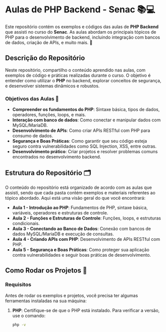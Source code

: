 # Aulas de PHP Backend - Senac 📚💻

Este repositório contém os exemplos e códigos das aulas de **PHP Backend** que assisti no curso do **Senac**. As aulas abordam os principais tópicos de PHP para o desenvolvimento de backend, incluindo integração com bancos de dados, criação de APIs, e muito mais. 🚀

## Descrição do Repositório

Neste repositório, compartilho o conteúdo aprendido nas aulas, com exemplos de código e práticas realizadas durante o curso. O objetivo é entender como utilizar o **PHP** no backend, explorar conceitos de segurança, e desenvolver sistemas dinâmicos e robustos.

### Objetivos das Aulas 🎯

- **Compreender os fundamentos do PHP**: Sintaxe básica, tipos de dados, operadores, funções, loops, e mais.
- **Interação com banco de dados**: Como conectar e manipular dados com MySQL/MariaDB.
- **Desenvolvimento de APIs**: Como criar APIs RESTful com PHP para consumo de dados.
- **Segurança e Boas Práticas**: Como garantir que seu código esteja seguro contra vulnerabilidades como SQL Injection, XSS, entre outras.
- **Desenvolvimento prático**: Criar projetos e resolver problemas comuns encontrados no desenvolvimento backend.

## Estrutura do Repositório 🗂️

O conteúdo do repositório está organizado de acordo com as aulas que assisti, sendo que cada pasta contém exemplos e materiais referentes ao tópico abordado. Aqui está uma visão geral do que você encontrará:

- **Aula 1 - Introdução ao PHP**: Fundamentos de PHP, sintaxe básica, variáveis, operadores e estruturas de controle.
- **Aula 2 - Funções e Estruturas de Controle**: Funções, loops, e estruturas condicionais.
- **Aula 3 - Conectando ao Banco de Dados**: Conexão com bancos de dados MySQL/MariaDB e execução de consultas.
- **Aula 4 - Criando APIs com PHP**: Desenvolvimento de APIs RESTful com PHP.
- **Aula 5 - Segurança e Boas Práticas**: Como proteger sua aplicação contra vulnerabilidades e seguir boas práticas de desenvolvimento.

## Como Rodar os Projetos 🚀

### Requisitos

Antes de rodar os exemplos e projetos, você precisa ter algumas ferramentas instaladas na sua máquina:

1. **PHP**: Certifique-se de que o PHP está instalado. Para verificar a versão, use o comando:

   ```bash
   php -v



